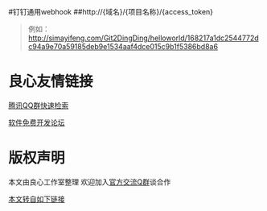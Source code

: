 #钉钉通用webhook
##http://{域名}/{项目名称}/{access_token}
> 例如：http://simayifeng.com/Git2DingDing/helloworld/168217a1dc2544772dc94a9e70a59185deb9e1534aaf4dce015c9b1f5386bd8a6 




 # 良心友情链接

[腾讯QQ群快速检索](http://u.720life.cn/s/8cf73f7c)

[软件免费开发论坛](http://u.720life.cn/s/bbb01dc0)

# 版权声明 

本文由良心工作室整理 欢迎加入[官方交流Q群](https://u.720life.cn/s/f2316816)谈合作

[本文转自如下链接](http://u.720life.cn/g/2e71d0f0a5c601172267ba20d3a43c6e5c61c2a269e320419ef3f5721231694d53194618b47336e187931d8c24f8d9c57ae1662bc91ca06de1dbf142437d2bd3)